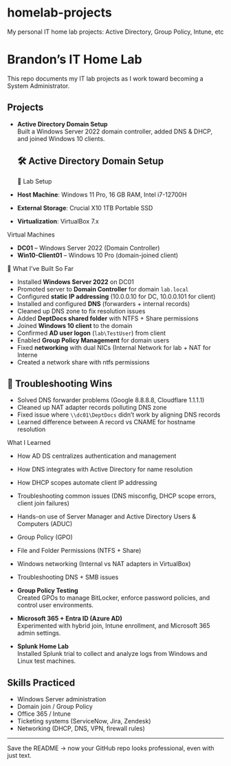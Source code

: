 # homelab-projects
My personal IT home lab projects: Active Directory, Group Policy, Intune, etc

# Brandon’s IT Home Lab

This repo documents my IT lab projects as I work toward becoming a System Administrator.

## Projects
- **Active Directory Domain Setup**  
  Built a Windows Server 2022 domain controller, added DNS & DHCP, and joined Windows 10 clients.
  ## 🛠️ Active Directory Domain Setup

  🔹 Lab Setup
- **Host Machine**: Windows 11 Pro, 16 GB RAM, Intel i7-12700H  
- **External Storage**: Crucial X10 1TB Portable SSD  
- **Virtualization**: VirtualBox 7.x  

 Virtual Machines
- **DC01** – Windows Server 2022 (Domain Controller)  
- **Win10-Client01** – Windows 10 Pro (domain-joined client)  



 🔹 What I’ve Built So Far
- Installed **Windows Server 2022** on DC01  
- Promoted server to **Domain Controller** for domain `lab.local`  
- Configured **static IP addressing** (10.0.0.10 for DC, 10.0.0.101 for client)  
- Installed and configured **DNS** (forwarders + internal records)  
- Cleaned up DNS zone to fix resolution issues  
- Added **DeptDocs shared folder** with NTFS + Share permissions  
- Joined **Windows 10 client** to the domain  
- Confirmed **AD user logon** (`lab\TestUser`) from client  
- Enabled **Group Policy Management** for domain users  
- Fixed **networking** with dual NICs (Internal Network for lab + NAT for Interne
- Created a network share with ntfs permissions

## 🔹 Troubleshooting Wins
- Solved DNS forwarder problems (Google 8.8.8.8, Cloudflare 1.1.1.1)  
- Cleaned up NAT adapter records polluting DNS zone  
- Fixed issue where `\\dc01\DeptDocs` didn’t work by aligning DNS records  
- Learned difference between A record vs CNAME for hostname resolution  

What I Learned
- How AD DS centralizes authentication and management
- How DNS integrates with Active Directory for name resolution
- How DHCP scopes automate client IP addressing
- Troubleshooting common issues (DNS misconfig, DHCP scope errors, client join failures)
- Hands-on use of Server Manager and Active Directory Users & Computers (ADUC)
- Group Policy (GPO)  
- File and Folder Permissions (NTFS + Share)  
- Windows networking (Internal vs NAT adapters in VirtualBox)  
- Troubleshooting DNS + SMB issues



- **Group Policy Testing**  
  Created GPOs to manage BitLocker, enforce password policies, and control user environments.  

- **Microsoft 365 + Entra ID (Azure AD)**  
  Experimented with hybrid join, Intune enrollment, and Microsoft 365 admin settings.  

- **Splunk Home Lab**  
  Installed Splunk trial to collect and analyze logs from Windows and Linux test machines.  

## Skills Practiced
- Windows Server administration  
- Domain join / Group Policy  
- Office 365 / Intune  
- Ticketing systems (ServiceNow, Jira, Zendesk)  
- Networking (DHCP, DNS, VPN, firewall rules)  

---
Save the README → now your GitHub repo looks professional, even with just text.
